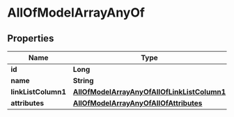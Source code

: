 

# AllOfModelArrayAnyOf


## Properties

| Name | Type | Description | Notes |
|------------ | ------------- | ------------- | -------------|
|**id** | **Long** |  |  [optional] |
|**name** | **String** |  |  |
|**linkListColumn1** | [**AllOfModelArrayAnyOfAllOfLinkListColumn1**](AllOfModelArrayAnyOfAllOfLinkListColumn1.md) |  |  [optional] |
|**attributes** | [**AllOfModelArrayAnyOfAllOfAttributes**](AllOfModelArrayAnyOfAllOfAttributes.md) |  |  [optional] |



